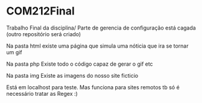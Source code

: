 # COM212Final
Trabalho Final da disciplina/ Parte de gerencia de configuração está cagada (outro repositório será criado)

Na pasta html 
  existe uma página que simula uma nóticia que ira se tornar um gif
  
Na pasta php
  Existe todo o código capaz de gerar o gif etc
  
Na pasta img
  Existe as imagens do nosso site ficticio

Está em localhost para teste. Mas funciona para sites remotos tb só é necessário tratar as Regex :)
